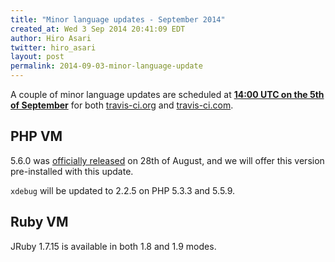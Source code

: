 ```yaml
---
title: "Minor language updates - September 2014"
created_at: Wed 3 Sep 2014 20:41:09 EDT
author: Hiro Asari
twitter: hiro_asari
layout: post
permalink: 2014-09-03-minor-language-update
---
```


A couple of minor language updates are scheduled at 
**[14:00 UTC on the 5th of September](http://everytimezone.com/#2014-9-5,120,cn3)**
for both [travis-ci.org](https://travis-ci.org) and [travis-ci.com](https://travis-ci.com).

## PHP VM

5.6.0 was [officially released](http://php.net/archive/2014.php#id2014-08-28-1) on 28th of August,
and we will offer this version pre-installed with this update.

`xdebug` will be updated to 2.2.5 on PHP 5.3.3 and 5.5.9.

## Ruby VM

JRuby 1.7.15 is available in both 1.8 and 1.9 modes.
